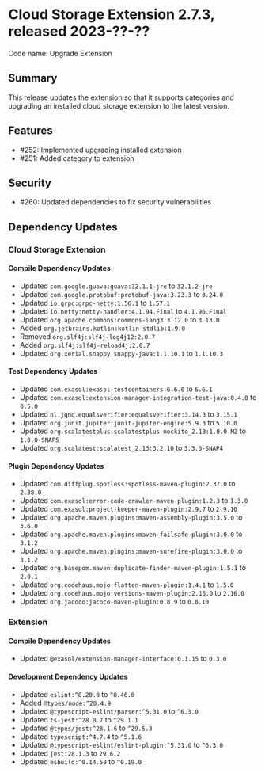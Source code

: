 # Cloud Storage Extension 2.7.3, released 2023-??-??

Code name: Upgrade Extension

## Summary

This release updates the extension so that it supports categories and upgrading an installed cloud storage extension to the latest version.

## Features

* #252: Implemented upgrading installed extension
* #251: Added category to extension

## Security

* #260: Updated dependencies to fix security vulnerabilities

## Dependency Updates

### Cloud Storage Extension

#### Compile Dependency Updates

* Updated `com.google.guava:guava:32.1.1-jre` to `32.1.2-jre`
* Updated `com.google.protobuf:protobuf-java:3.23.3` to `3.24.0`
* Updated `io.grpc:grpc-netty:1.56.1` to `1.57.1`
* Updated `io.netty:netty-handler:4.1.94.Final` to `4.1.96.Final`
* Updated `org.apache.commons:commons-lang3:3.12.0` to `3.13.0`
* Added `org.jetbrains.kotlin:kotlin-stdlib:1.9.0`
* Removed `org.slf4j:slf4j-log4j12:2.0.7`
* Added `org.slf4j:slf4j-reload4j:2.0.7`
* Updated `org.xerial.snappy:snappy-java:1.1.10.1` to `1.1.10.3`

#### Test Dependency Updates

* Updated `com.exasol:exasol-testcontainers:6.6.0` to `6.6.1`
* Updated `com.exasol:extension-manager-integration-test-java:0.4.0` to `0.5.0`
* Updated `nl.jqno.equalsverifier:equalsverifier:3.14.3` to `3.15.1`
* Updated `org.junit.jupiter:junit-jupiter-engine:5.9.3` to `5.10.0`
* Updated `org.scalatestplus:scalatestplus-mockito_2.13:1.0.0-M2` to `1.0.0-SNAP5`
* Updated `org.scalatest:scalatest_2.13:3.2.10` to `3.3.0-SNAP4`

#### Plugin Dependency Updates

* Updated `com.diffplug.spotless:spotless-maven-plugin:2.37.0` to `2.38.0`
* Updated `com.exasol:error-code-crawler-maven-plugin:1.2.3` to `1.3.0`
* Updated `com.exasol:project-keeper-maven-plugin:2.9.7` to `2.9.10`
* Updated `org.apache.maven.plugins:maven-assembly-plugin:3.5.0` to `3.6.0`
* Updated `org.apache.maven.plugins:maven-failsafe-plugin:3.0.0` to `3.1.2`
* Updated `org.apache.maven.plugins:maven-surefire-plugin:3.0.0` to `3.1.2`
* Updated `org.basepom.maven:duplicate-finder-maven-plugin:1.5.1` to `2.0.1`
* Updated `org.codehaus.mojo:flatten-maven-plugin:1.4.1` to `1.5.0`
* Updated `org.codehaus.mojo:versions-maven-plugin:2.15.0` to `2.16.0`
* Updated `org.jacoco:jacoco-maven-plugin:0.8.9` to `0.8.10`

### Extension

#### Compile Dependency Updates

* Updated `@exasol/extension-manager-interface:0.1.15` to `0.3.0`

#### Development Dependency Updates

* Updated `eslint:^8.20.0` to `^8.46.0`
* Added `@types/node:^20.4.9`
* Updated `@typescript-eslint/parser:^5.31.0` to `^6.3.0`
* Updated `ts-jest:^28.0.7` to `^29.1.1`
* Updated `@types/jest:^28.1.6` to `^29.5.3`
* Updated `typescript:^4.7.4` to `^5.1.6`
* Updated `@typescript-eslint/eslint-plugin:^5.31.0` to `^6.3.0`
* Updated `jest:28.1.3` to `29.6.2`
* Updated `esbuild:^0.14.50` to `^0.19.0`
